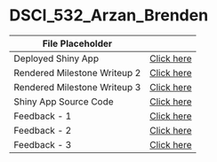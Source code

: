 # DSCI_532_Arzan_Brenden


| File Placeholder                |                         |
| ------------------------------- | ----------------------- |
| Deployed Shiny App         | [Click here](https://arzan-irani.shinyapps.io/city-crime-comparison/) |
| Rendered Milestone Writeup 2 | [Click here](https://github.com/UBC-MDS/DSCI_532_Arzan_Brenden/blob/master/Milestone2_Writeup.md) |
| Rendered Milestone Writeup 3 | [Click here](https://github.com/UBC-MDS/DSCI_532_Arzan_Brenden/blob/master/Milestone3_Writeup.md) |
| Shiny App Source Code      |  [Click here](https://github.com/UBC-MDS/DSCI_532_Arzan_Brenden/blob/master/City-Crime-Comparison/app.R) |
| Feedback - 1     |  [Click here](https://github.com/UBC-MDS/DSCI-532_Linyang-Alex/issues/23) |
| Feedback - 2      |  [Click here](https://github.com/UBC-MDS/DSCI_532_Mental-health-survey-Tech/issues/16) |
| Feedback - 3      |  [Click here](https://github.com/UBC-MDS/DSCI-532_Alex-Jesica_Bechdel-Test/issues/13) |
